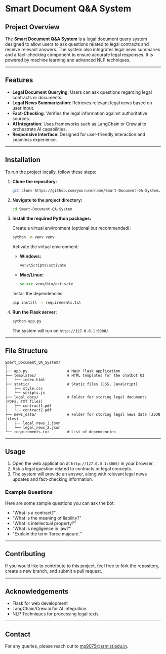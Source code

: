 # Smart Document Q&A System

## Project Overview

The **Smart Document Q&A System** is a legal document query system designed to allow users to ask questions related to legal contracts and receive relevant answers. The system also integrates legal news summaries and a fact-checking component to ensure accurate legal responses. It is powered by machine learning and advanced NLP techniques.

---

## Features

- **Legal Document Querying**: Users can ask questions regarding legal contracts or documents.
- **Legal News Summarization**: Retrieves relevant legal news based on user input.
- **Fact-Checking**: Verifies the legal information against authoritative sources.
- **AI Integration**: Uses frameworks such as LangChain or Crew.ai to orchestrate AI capabilities.
- **Responsive Interface**: Designed for user-friendly interaction and seamless experience.

---

## Installation

To run the project locally, follow these steps:

1. **Clone the repository:**

   ```bash
   git clone https://github.com/yourusername/Smart-Document-QA-System.git
   ```

2. **Navigate to the project directory:**

   ```bash
   cd Smart-Document-QA-System
   ```

3. **Install the required Python packages:**

   Create a virtual environment (optional but recommended):

   ```bash
   python -m venv venv
   ```

   Activate the virtual environment:

   - **Windows:**

     ```bash
     venv\Scripts\activate
     ```

   - **Mac/Linux:**

     ```bash
     source venv/bin/activate
     ```

   Install the dependencies:

   ```bash
   pip install -r requirements.txt
   ```

4. **Run the Flask server:**

   ```bash
   python app.py
   ```

   The system will run on `http://127.0.0.1:5000/`.

---

## File Structure

```
Smart_Document_QA_System/
│
├── app.py                  # Main Flask application
├── templates/              # HTML templates for the chatbot UI
│   └── index.html
├── static/                 # Static files (CSS, JavaScript)
│   ├── style.css
│   └── scripts.js
├── legal_docs/             # Folder for storing legal documents (PDFs, TXT files)
│   ├── contract1.pdf
│   └── contract2.pdf
├── news_data/              # Folder for storing legal news data (JSON files)
│   ├── legal_news_1.json
│   └── legal_news_2.json
└── requirements.txt        # List of dependencies
```

---

## Usage

1. Open the web application at `http://127.0.0.1:5000/` in your browser.
2. Ask a legal question related to contracts or legal concepts.
3. The system will provide an answer, along with relevant legal news updates and fact-checking information.

### Example Questions

Here are some sample questions you can ask the bot:

- "What is a contract?"
- "What is the meaning of liability?"
- "What is intellectual property?"
- "What is negligence in law?"
- "Explain the term 'force majeure'."

---

## Contributing

If you would like to contribute to this project, feel free to fork the repository, create a new branch, and submit a pull request.

---

## Acknowledgements

- Flask for web development
- LangChain/Crew.ai for AI integration
- NLP Techniques for processing legal texts

---

## Contact

For any queries, please reach out to mp9075@srmist.edu.in.


